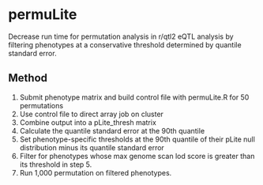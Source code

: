 # permuLite
Decrease run time for permutation analysis in r/qtl2 eQTL analysis by filtering phenotypes at a conservative threshold determined by quantile standard error. 


## Method
1. Submit phenotype matrix and build control file with permuLite.R for 50 permutations
2. Use control file to direct array job on cluster
3. Combine output into a pLite_thresh matrix
4. Calculate the quantile standard error at the 90th quantile
5. Set phenotype-specific thresholds at the 90th quantile of their pLite null distribution minus its quantile standard error
6. Filter for phenotypes whose max genome scan lod score is greater than its threshold in step 5. 
7. Run 1,000 permutation on filtered phenotypes. 
